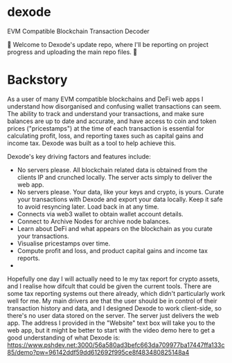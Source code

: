 # dexode
EVM Compatible Blockchain Transaction Decoder

🚧 Welcome to Dexode's update repo, where I'll be reporting on project progress and uploading the main repo files. 🚧

# Backstory

As a user of many EVM compatible blockchains and DeFi web apps I understand how disorganised and confusing wallet transactions can seem. The ability
to track and understand your transactions, and make sure balances are up to date and accurate, and have access to coin and token prices ("pricestamps")
at the time of each transaction is essential for calculating profit, loss, and reporting taxes such as capital gains and income tax. Dexode was built as
a tool to help achieve this.

Dexode's key driving factors and features include:

* No servers please. All blockchain related data is obtained from the clients IP and crunched locally. The server acts simply to deliver the web app.
* No servers please. Your data, like your keys and crypto, is yours. Curate your transactions with Dexode and export your data locally. Keep it safe to avoid resyncing later. Load back in at any time.
* Connects via web3 wallet to obtain wallet account details.
* Connect to Archive Nodes for archive node balances.
* Learn about DeFi and what appears on the blockchain as you curate your transactions.
* Visualise pricestamps over time.
* Compute profit and loss, and product capital gains and income tax reports.
* 

Hopefully one day I will actually need to  le my tax report for crypto assets, and I realise how dif cult that could be given the current tools. There are some tax reporting systems out there already, which didn't particularly work well for me.
My main drivers are that the user should be in control of their transaction history and data, and I designed Dexode to work client-side, so there's no user data stored on the server. The server just delivers the web app.
The address I provided in the "Website" text box will take you to the web app, but it might be better to start with the video demo here to get a good understanding of what Dexode is:
https://www.pshdev.net:3000/56a580ad3befc663da709977ba17447ffa133c85/demo?pw=96142ddf59dd612692f995ce8f483480825148a4
